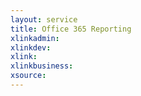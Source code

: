 ```yaml
---
layout: service
title: Office 365 Reporting
xlinkadmin: 
xlinkdev: 
xlink: 
xlinkbusiness: 
xsource: 
---
```

